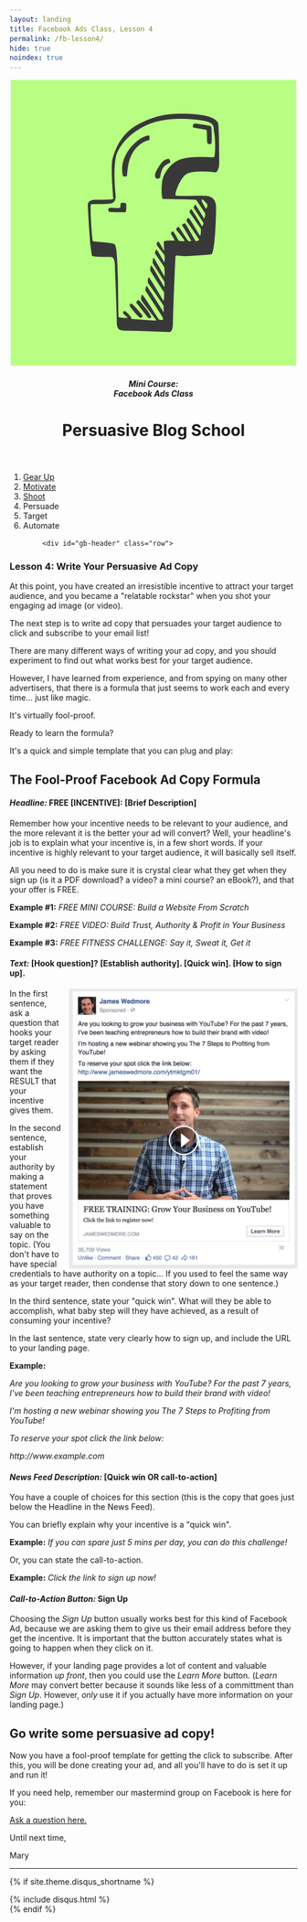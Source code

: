 ```yaml
---
layout: landing
title: Facebook Ads Class, Lesson 4
permalink: /fb-lesson4/
hide: true
noindex: true
---
```


<div class="container-fluid">
<header class="course-header">

<div class="branding">
<img class="avatar" src="/img/fb.png" alt="">
<h5 class="float-left course-title">Mini Course:<br>Facebook Ads Class</h5>
<h1 class="site-title float-right">Persuasive Blog School</h1>
</div>
</header>

<div style="clear: both;"></div>

<ol class="progtrckr" data-progtrckr-steps="6">
    <li class="progtrckr-done-green"><a href="/fb-lesson1">Gear Up</a></li><!--
 --><li class="progtrckr-done-green"><a href="/fb-lesson2">Motivate</a></li><!--
 --><li class="progtrckr-done-green"><a href="/fb-lesson3">Shoot</a></li><!--
 --><li class="progtrckr-done-green">Persuade</li><!--
  --><li class="progtrckr-todo">Target</li><!--
 --><li class="progtrckr-todo">Automate</li>
</ol>

            <div id="gb-header" class="row">
<h3 class="no-padding-top no-padding-bottom margin-0">Lesson 4: Write Your Persuasive Ad Copy</h3>
            </div>


<div class="padding-regular">

<div class="text-align-left">
<p>At this point, you have created an irresistible incentive to attract your target audience, and you became a "relatable rockstar" when you shot your engaging ad image (or video).</p>
<p>The next step is to write ad copy that persuades your target audience to click and subscribe to your email list!</p>
<p>There are many different ways of writing your ad copy, and you should experiment to find out what works best for your target audience.</p>
<p>However, I have learned from experience, and from spying on many other advertisers, that there is a formula that just seems to work each and every time... just like magic.</p>
<p>It's virtually fool-proof.</p>
<p>Ready to learn the formula?</p>
<p>It's a quick and simple template that you can plug and play:</p>
<h2>The Fool-Proof Facebook Ad Copy Formula</h2>
<div class="green-box"><h4><em>Headline:</em> FREE [INCENTIVE]: [Brief Description]</h4></div>
<p>Remember how your incentive needs to be relevant to your audience, and the more relevant it is the better your ad will convert? Well, your headline's job is to explain what your incentive is, in a few short words. If your incentive is highly relevant to your target audience, it will basically sell itself.</p>
<p>All you need to do is make sure it is crystal clear what they get when they sign up (is it a PDF download? a video? a mini course? an eBook?), and that your offer is FREE.</p>
<p><strong>Example #1:</strong> <em>FREE MINI COURSE: Build a Website From Scratch</em></p>
<p><strong>Example #2:</strong> <em>FREE VIDEO: Build Trust, Authority & Profit in Your Business</em></p>
<p><strong>Example #3:</strong> <em>FREE FITNESS CHALLENGE: Say it, Sweat it, Get it</em></p>

<div class="green-box"><h4><em>Text:</em> [Hook question]? [Establish authority]. [Quick win]. [How to sign up].</h4></div>
<img src="/img/wedmore-ad.png" style="max-width:400px;float:right;margin-left:1em;">
<p>In the first sentence, ask a question that hooks your target reader by asking them if they want the RESULT that your incentive gives them.</p>
<p>In the second sentence, establish your authority by making a statement that proves you have something valuable to say on the topic. (You don't have to have special credentials to have authority on a topic... If you used to feel the same way as your target reader, then condense that story down to one sentence.)</p>
<p>In the third sentence, state your "quick win". What will they be able to accomplish, what baby step will they have achieved, as a result of consuming your incentive?</p>
<p>In the last sentence, state very clearly how to sign up, and include the URL to your landing page.</p>

<p><strong>Example:</strong></p>
<em><p>Are you looking to grow your business with YouTube? For the past 7 years, I've been teaching entrepreneurs how to build their brand with video!</p>
<p>I'm hosting a new webinar showing you The 7 Steps to Profiting from YouTube!</p>
<p>To reserve your spot click the link below:</p>
<p>http://www.example.com</p></em>

<div class="green-box"><h4><em>News Feed Description:</em> [Quick win OR call-to-action]</h4></div>
<p>You have a couple of choices for this section (this is the copy that goes just below the Headline in the News Feed).</p>
<p>You can briefly explain why your incentive is a "quick win".</p>
<p><strong>Example:</strong> <em>If you can spare just 5 mins per day, you can do this challenge!</em></p>
<p>Or, you can state the call-to-action.</p>
<p><strong>Example:</strong> <em>Click the link to sign up now!</em></p>

<div class="green-box"><h4><em>Call-to-Action Button:</em> Sign Up</h4></div>
<p>Choosing the <em>Sign Up</em> button usually works best for this kind of Facebook Ad, because we are asking them to give us their email address before they get the incentive. It is important that the button accurately states what is going to happen when they click on it.</p>
<p>However, if your landing page provides a lot of content and valuable information <em>up front</em>, then you could use the <em>Learn More</em> button. (<em>Learn More</em> may convert better because it sounds like less of a committment than <em>Sign Up</em>. However, <em>only</em> use it if you actually have more information on your landing page.)</p>
<h2>Go write some persuasive ad copy!</h2>
<p>Now you have a fool-proof template for getting the click to subscribe. After this, you will be done creating your ad, and all you'll have to do is set it up and run it!</p>
<p>If you need help, remember our mastermind group on Facebook is here for you:</p>
<p><a href="http://www.facebook.com/groups/persuasiveblog">Ask a question here.</a></p>
<p>Until next time,</p>
<p>Mary</p>
</div>
</div>

<hr>

<!-- Disqus -->
{% if site.theme.disqus_shortname %}
<div class="comments">
  {% include disqus.html %}
</div>
{% endif %}


</div>
